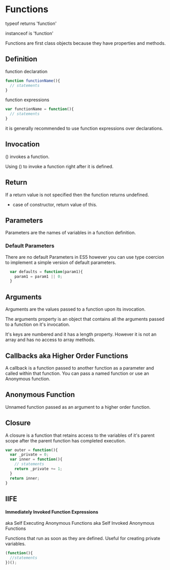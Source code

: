 # Functions
  typeof returns 'function'

  instanceof is 'function'

  Functions are first class objects because they have properties and methods.

## Definition
function declaration
```javascript
function functionName(){
  // statements
}
```
function expressions
```javascript
var functionName = function(){
  // statements
}
```
it is generally recommended to use function expressions over declarations.

## Invocation
() invokes a function.

Using () to invoke a function right after it is defined.

## Return
If a return value is not specified then the function returns undefined.

- case of constructor, return value of this.

## Parameters
  Parameters are the names of variables in a function definition.
### Default Parameters
  There are no default Parameters in ES5 however you can use type coercion to implement a simple version of default parameters.
```javascript
  var defaults = function(param1){
    param1 = param1 || 0;
  }
```
## Arguments
  Arguments are the values passed to a function upon its invocation.

  The arguments property is an object that contains all the arguments passed to a function on it's invocation.

  It's keys are numbered and it has a length property. However it is not an array and has no access to array methods.

## Callbacks aka Higher Order Functions
  A callback is a function passed to another function as a parameter and called within that function.
  You can pass a named function or use an Anonymous function.

## Anonymous Function
  Unnamed function passed as an argument to a higher order function.

## Closure
  A closure is a function that retains access to the variables of it's parent scope after the parent function has completed execution.
  
```javascript
var outer = function(){
  var _private = 0;
  var inner = function(){
    // statements
    return _private += 1;
  }
  return inner;
}

```

## IIFE
#### Immediately Invoked Function Expressions
aka Self Executing Anonymous Functions
aka Self Invoked Anonymous Functions

Functions that run as soon as they are defined.
Useful for creating private variables.
```javascript
(function(){
  //statements
})();
```
